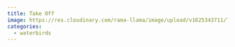 ```yaml
---
title: Take Off
image: https://res.cloudinary.com/rama-llama/image/upload/v1625343711/Take_Off-2_hqbj9c.jpg
categories:
  - waterbirds
---
```

